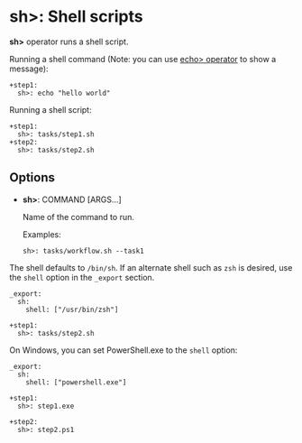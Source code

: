 # sh>: Shell scripts

**sh>** operator runs a shell script.

Running a shell command (Note: you can use [echo> operator](echo.html) to show a message):

    +step1:
      sh>: echo "hello world"

Running a shell script:

    +step1:
      sh>: tasks/step1.sh
    +step2:
      sh>: tasks/step2.sh

## Options

* **sh>**: COMMAND [ARGS...]

  Name of the command to run.

  Examples:

      sh>: tasks/workflow.sh --task1

The shell defaults to `/bin/sh`. If an alternate shell such as `zsh` is desired, use the `shell` option in the `_export` section.

    _export:
      sh:
        shell: ["/usr/bin/zsh"]

    +step1:
      sh>: tasks/step2.sh

On Windows, you can set PowerShell.exe to the `shell` option:

    _export:
      sh:
        shell: ["powershell.exe"]

    +step1:
      sh>: step1.exe

    +step2:
      sh>: step2.ps1

